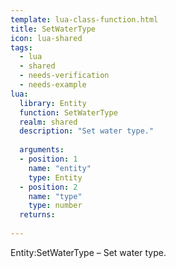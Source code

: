 ```yaml
---
template: lua-class-function.html
title: SetWaterType
icon: lua-shared
tags:
  - lua
  - shared
  - needs-verification
  - needs-example
lua:
  library: Entity
  function: SetWaterType
  realm: shared
  description: "Set water type."
  
  arguments:
  - position: 1
    name: "entity"
    type: Entity
  - position: 2
    name: "type"
    type: number
  returns:
    
---
```


<div class="lua__search__keywords">
Entity:SetWaterType &#x2013; Set water type.
</div>
